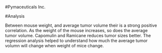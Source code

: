 #Pymaceuticals Inc.

#Analysis

Between mouse weight, and average tumor volume their is a strong positive correlation. As the weight of the mouse increases, so does the average tumor volume.
Capomulin and Ramicane reduces tumor sizes better.
The regression analysis helped to understand how much the average tumor volumn will change when weight of mice change.
